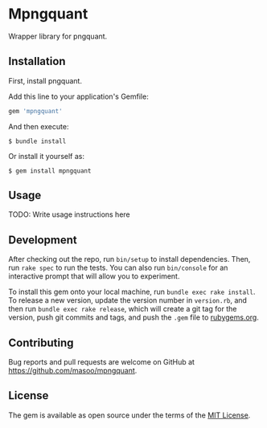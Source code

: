 # Mpngquant

Wrapper library for pngquant.

## Installation

First, install pngquant.

Add this line to your application's Gemfile:

```ruby
gem 'mpngquant'
```

And then execute:

    $ bundle install

Or install it yourself as:

    $ gem install mpngquant

## Usage

TODO: Write usage instructions here

## Development

After checking out the repo, run `bin/setup` to install dependencies. Then, run `rake spec` to run the tests. You can also run `bin/console` for an interactive prompt that will allow you to experiment.

To install this gem onto your local machine, run `bundle exec rake install`. To release a new version, update the version number in `version.rb`, and then run `bundle exec rake release`, which will create a git tag for the version, push git commits and tags, and push the `.gem` file to [rubygems.org](https://rubygems.org).

## Contributing

Bug reports and pull requests are welcome on GitHub at https://github.com/masoo/mpngquant.


## License

The gem is available as open source under the terms of the [MIT License](https://opensource.org/licenses/MIT).
